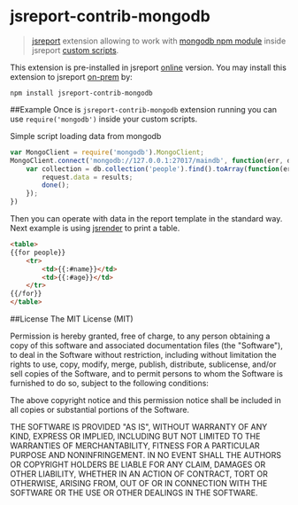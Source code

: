 # jsreport-contrib-mongodb

> [jsreport](https://github.com/jsreport/jsreport) extension allowing to work with [mongodb npm module](https://github.com/mongodb/node-mongodb-native) inside jsreport [custom scripts](http://jsreport.net/learn/scripts).

This extension is pre-installed in jsreport [online](http://jsreport.net/online) version. You may install this extension to jsreport [on-prem](http://jsreport.net/on-prem) by:
```
npm install jsreport-contrib-mongodb
```

##Example
Once is `jsreport-contrib-mongodb` extension running you can use `require('mongodb')` inside your custom scripts.

Simple script loading data from mongodb

```javascript
var MongoClient = require('mongodb').MongoClient; 
MongoClient.connect('mongodb://127.0.0.1:27017/maindb', function(err, db) {
	var collection = db.collection('people').find().toArray(function(err, results) {
		request.data = results;
		done();
	});
})
```

Then you can operate with data in the report template in the standard way. Next example is using [jsrender](http://jsreport.net/learn/jsrender) to print a table.
```html
<table>	
{{for people}}
	<tr>
		<td>{{:#name}}</td>
		<td>{{:#age}}</td>
	</tr>
{{/for}}
</table>
```


##License
The MIT License (MIT)

Permission is hereby granted, free of charge, to any person obtaining a copy
of this software and associated documentation files (the "Software"), to deal
in the Software without restriction, including without limitation the rights
to use, copy, modify, merge, publish, distribute, sublicense, and/or sell
copies of the Software, and to permit persons to whom the Software is
furnished to do so, subject to the following conditions:

The above copyright notice and this permission notice shall be included in all
copies or substantial portions of the Software.

THE SOFTWARE IS PROVIDED "AS IS", WITHOUT WARRANTY OF ANY KIND, EXPRESS OR
IMPLIED, INCLUDING BUT NOT LIMITED TO THE WARRANTIES OF MERCHANTABILITY,
FITNESS FOR A PARTICULAR PURPOSE AND NONINFRINGEMENT. IN NO EVENT SHALL THE
AUTHORS OR COPYRIGHT HOLDERS BE LIABLE FOR ANY CLAIM, DAMAGES OR OTHER
LIABILITY, WHETHER IN AN ACTION OF CONTRACT, TORT OR OTHERWISE, ARISING FROM,
OUT OF OR IN CONNECTION WITH THE SOFTWARE OR THE USE OR OTHER DEALINGS IN THE
SOFTWARE.
